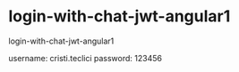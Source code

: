 # login-with-chat-jwt-angular1
login-with-chat-jwt-angular1


username: cristi.teclici
password: 123456